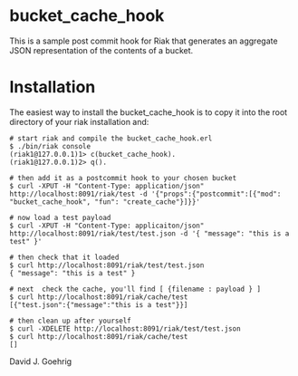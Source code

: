 bucket_cache_hook
=================

This is a sample post commit hook for Riak that generates an aggregate JSON representation of the contents of a bucket.

Installation
============

The easiest way to install the bucket_cache_hook is to copy it into the root directory of your riak installation and:

	# start riak and compile the bucket_cache_hook.erl
	$ ./bin/riak console
	(riak1@127.0.0.1)1> c(bucket_cache_hook).
	(riak1@127.0.0.1)2> q().

	# then add it as a postcommit hook to your chosen bucket
	$ curl -XPUT -H "Content-Type: application/json" http://localhost:8091/riak/test -d '{"props":{"postcommit":[{"mod": "bucket_cache_hook", "fun": "create_cache"}]}}'

	# now load a test payload
	$ curl -XPUT -H "Content-Type: applicaiton/json" http://localhost:8091/riak/test/test.json -d '{ "message": "this is a test" }'
	
	# then check that it loaded
	$ curl http://localhost:8091/riak/test/test.json
	{ "message": "this is a test" }

	# next  check the cache, you'll find [ {filename : payload } ]
	$ curl http://localhost:8091/riak/cache/test
	[{"test.json":{"message":"this is a test"}}]

	# then clean up after yourself
	$ curl -XDELETE http://localhost:8091/riak/test/test.json
	$ curl http://localhost:8091/riak/cache/test
	[]

David J. Goehrig

